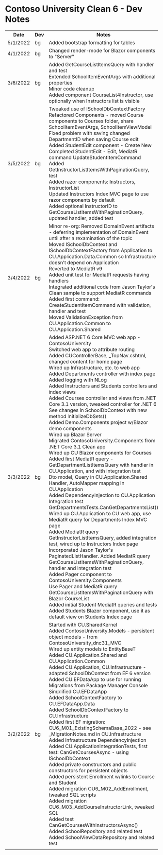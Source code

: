 # Contoso University Clean 6 - Dev Notes

<table>
    <tr>
        <th>Date</th><th>Dev</th>
		<th>Notes</th>
    </tr>
    <tr>
        <td>5/1/2022</td><td>bg</td>
		<td>
            Added bootstrap formatting for tables<br/>
		</td>
    </tr>
    <tr>
        <td>4/1/2022</td><td>bg</td>
		<td>
            Changed render-mode for Blazor components to "Server"<br/>
		</td>
    </tr>
    <tr>
        <td>3/6/2022</td><td>bg</td>
		<td>
            Added GetCourseListItemsQuery with handler and test<br/>
            Extended SchoolItemEventArgs with additional properties<br/>
            Minor code cleanup<br/>
            Added component CourseList4Instructor, 
            use optionally when Instructors list is visible<br/>
		</td>
    </tr>
    <tr>
        <td>3/5/2022</td><td>bg</td>
		<td>
            Tweaked use of ISchoolDbContextFactory<br/>
            Refactored Components - moved Course components to Courses folder,
            share SchoolItemEventArgs, SchoolItemViewModel<br/>
            Fixed problem with saving changed DepartmentID when saving Course edit<br/>
            Added StudentEdit component - Create New<br/>
            Completed StudentEdit - Edit, MediatR command
            UpdateStudentItemCommand<br/>
            Added GetInstructorListItemsWithPaginationQuery, test<br/>
            Added razor components: Instructors, InstructorList<br/>
            Updated Instructors Index MVC page to use razor components by default<br/>
            Added optional InstructorID to GetCourseListItemsWithPaginationQuery,
            updated handler, added test<br/>
		</td>
    </tr>
    <tr>
        <td>3/4/2022</td><td>bg</td>
		<td>
            Minor re-org:
            Removed DomainEvent artifacts - deferring implementation of DomainEvent
            until after a rexamination of the topic<br/>
            Moved ISchoolDbContext and ISchoolDbContextFactory from Application
            to CU.Application.Data.Common so Infrastructure doesn't depend on Application<br/>
            Reverted to MediatR v9<br/>
            Added unit test for MediatR requests having handlers<br/>
            Integrated additional code from Jason Taylor's Clean sample to support
            MediatR commands<br/>
            Added first command: CreateStudentItemCommand with validation, handler and test<br/>
            Moved ValidationException from CU.Application.Common to CU.Application.Shared<br/>
		</td>
    </tr>
    <tr>
        <td>3/3/2022</td><td>bg</td>
		<td>
            Added ASP.NET 6 Core MVC web app - ContosoUniversity<br/>
            Switched web app to attribute routing<br/>
            Added CUControllerBase, _TopNav.cshtml, changed content for home page<br/>
            Wired up Infrastructure, etc. to web app<br/>
            Added Departments controller with index page<br/>
            Added logging with NLog<br/>
            Added Instructors and Students controllers and index views<br/>
            Added Courses controller and views from .NET Core 3.1 version,
            tweaked controller for .NET 6<br/>
            See changes in SchoolDbContext with new method InitializeDbSets()<br/>
            Added Demo.Components project w/Blazor demo components<br/>
            Wired up Blazor Server<br/>
            Migrated ContosoUniversity.Components from .NET Core 3.1 Clean app<br/>
            Wired up CU Blazor components for Courses<br/>
            Added first MediatR query - GetDepartmentListItemsQuery
            with handler in CU.Application, and with integration test<br/>
            Dto model, Query in CU.Application.Shared<br/>
            Handler, AutoMapper mapping in CU.Application<br/>
            Added DependencyInjection to CU.Application<br/>
            Integration test GetDepartmentsTests.CanGetDepartmentsList()<br/>
            Wired up CU.Application to CU web app,
            use MediatR query for Departments Index MVC page<br/>
            Added MediatR query GetInstructorListItemsQuery,
            added integration test, wired up to Instructors Index page<br/>
            Incorporated Jason Taylor's PaginatedListHandler.
            Added MediatR query GetCourseListItemsWithPaginationQuery,
            handler and integration test<br/>
            Added Pager component to ContosoUniversity.Components<br/>
            Use Pager and MediatR query GetCourseListItemsWithPaginationQuery
            with Blazor CourseList<br/>
            Added initial Student MediatR queries and tests<br/>
            Added Students Blazor component, use it as default
            view on Students Index page<br/>
		</td>
    </tr>
    <tr>
        <td>3/2/2022</td><td>bg</td>
		<td>
            Started with CU.SharedKernel<br/>
            Added ContosoUniversity.Models - persistent
            object models - from ContosoUniversity_dnc31_MVC<br/>
            Wired up entity models to EntityBaseT<br/>
            Added CU.Application.Shared and CU.Application.Common<br/>
            Added CU.Application, CU.Infrastructure - adapted 
            SchoolDbContext from EF 6 version<br/>
            Added CU.EFDataApp to use for running Migrations from Package Manager Console<br/>
            Simplified CU.EFDataApp<br/>
            Added SchoolContextFactory to CU.EFDataApp.Data<br/>
            Added SchoolDbContextFactory to CU.Infrastructure<br/>
            Added first EF migration: CU6_M01_ExistingSchemaBase_2022 -
            see _MigrationNotes.md in CU.Infrastructure<br/>
            Added Infrastructure DependencyInjection<br/>
            Added CU.ApplicationIntegrationTests, first test:
            CanGetCoursesAsync - using ISchoolDbContext<br/>
            Added private constructors and public constructors for
            persistent objects<br/>
            Added persistent Enrollment w/links to Course and Student<br/>
            Added migration CU6_M02_AddEnrollment, tweaked SQL scripts<br/>
            Added migration CU6_M03_AddCourseInstructorLink, tweaked SQL<br/>
            Added test CanGetCoursesWithInstructorsAsync()<br/>
            Added SchoolRepository and related test<br/>
            Added SchoolViewDataRepository and related test<br/>
		</td>
    </tr>
    <tr>
        <td></td><td></td>
		<td>
		</td>
    </tr>
</table>
